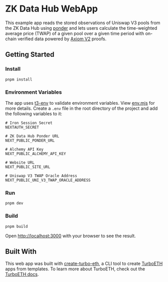 # ZK Data Hub WebApp

This example app reads the stored observations of Uniswap V3 pools from the ZK Data Hub using [ponder](https://github.com/0xOlias/ponder) and lets users calculate the time-weighted average price (TWAP) of a given pool over a given time period with on-chain verified data powered by [Axiom V2](https://www.axiom.xyz/) proofs.

## Getting Started

### Install

```
pnpm install
```

### Environment Variables

The app uses [t3-env](https://github.com/t3-oss/t3-env) to validate environment variables. View [env.mjs](env.mjs) for more details. Create a `.env` file in the root directory of the project and add the following variables to it:

```
# Iron Session Secret
NEXTAUTH_SECRET

# ZK Data Hub Ponder URL
NEXT_PUBLIC_PONDER_URL

# Alchemy API Key
NEXT_PUBLIC_ALCHEMY_API_KEY

# Website URL
NEXT_PUBLIC_SITE_URL

# Uniswap V3 TWAP Oracle Address
NEXT_PUBLIC_UNI_V3_TWAP_ORACLE_ADDRESS
```

### Run

```
pnpm dev
```

### Build

```
pnpm build
```

Open [http://localhost:3000](http://localhost:3000) with your browser to see the result.

## Built With

This web app was built with [create-turbo-eth](https://github.com/turbo-eth/create-turbo-eth), a CLI tool to create [TurboETH](https://github.com/turbo-eth/template-web3-app) apps from templates. To learn more about TurboETH, check out the [TurboETH docs](https://docs.turboeth.xyz/overview).
